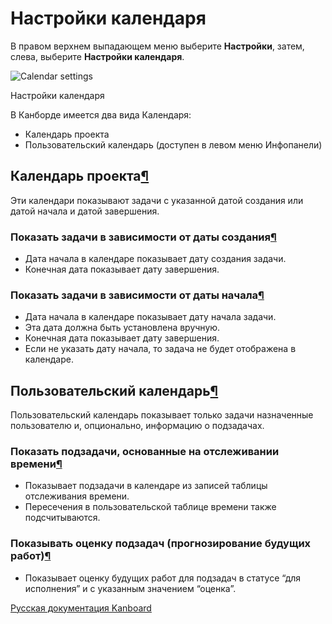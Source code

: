 Настройки календаря
===================

В правом верхнем выпадающем меню выберите **Настройки**, затем, слева, выберите **Настройки календаря**.


![Calendar settings](https://kanboard.net/screenshots/documentation/calendar-settings.png)

Настройки календаря


В Канборде имеется два вида Календаря:

-   Календарь проекта
-   Пользовательский календарь (доступен в левом меню Инфопанели)


Календарь проекта[¶](#project-calendar "Ссылка на этот заголовок")
------------------------------------------------------------------

Эти календари показывают задачи с указанной датой создания или датой начала и датой завершения.

### Показать задачи в зависимости от даты создания[¶](#show-tasks-based-on-the-creation-date "Ссылка на этот заголовок")

-   Дата начала в календаре показывает дату создания задачи.
-   Конечная дата показывает дату завершения.


### Показать задачи в зависимости от даты начала[¶](#show-tasks-based-on-the-start-date "Ссылка на этот заголовок")

-   Дата начала в календаре показывает дату начала задачи.
-   Эта дата должна быть установлена вручную.
-   Конечная дата показывает дату завершения.
-   Если не указать дату начала, то задача не будет отображена в календаре.



Пользовательский календарь[¶](#user-calendar "Ссылка на этот заголовок")
------------------------------------------------------------------------

Пользовательский календарь показывает только задачи назначенные пользователю и, опционально, информацию о подзадачах.


### Показать подзадачи, основанные на отслеживании времени[¶](#show-sub-tasks-based-on-the-time-tracking "Ссылка на этот заголовок")

-   Показывает подзадачи в календаре из записей таблицы отслеживания времени.
-   Пересечения в пользовательской таблице времени также подсчитываются.


### Показывать оценку подзадач (прогнозирование будущих работ)[¶](#show-sub-task-estimates-forecast-of-future-work "Ссылка на этот заголовок")

-   Показывает оценку будущих работ для подзадач в статусе “для исполнения” и с указанным значением “оценка”.

 



[Русская документация Kanboard](http://kanboard.ru/doc/)

